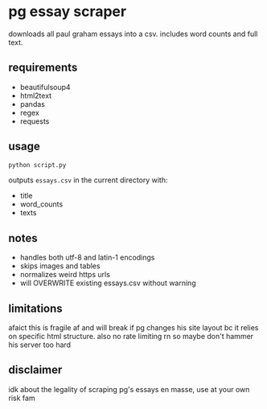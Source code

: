 # pg essay scraper

downloads all paul graham essays into a csv. includes word counts and full text.

## requirements
- beautifulsoup4
- html2text
- pandas
- regex
- requests

## usage
```python
python script.py
```

outputs `essays.csv` in the current directory with:
- title
- word_counts
- texts

## notes
- handles both utf-8 and latin-1 encodings
- skips images and tables
- normalizes weird https urls
- will OVERWRITE existing essays.csv without warning

## limitations
afaict this is fragile af and will break if pg changes his site layout bc it relies on specific html structure. also no rate limiting rn so maybe don't hammer his server too hard

## disclaimer
idk about the legality of scraping pg's essays en masse, use at your own risk fam
